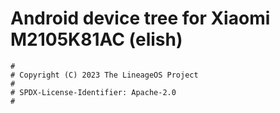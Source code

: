 # Android device tree for Xiaomi M2105K81AC (elish)

```
#
# Copyright (C) 2023 The LineageOS Project
#
# SPDX-License-Identifier: Apache-2.0
#
```
